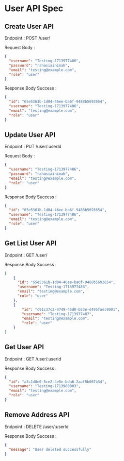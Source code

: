 # User API Spec

## Create User API

Endpoint : POST /user/


Request Body :

```json
{
  "username": "Testing-1713977486",
  "password": "rahasiainimah",
  "email": "testing@example.com",
  "role": "user"
}
```

Response Body Success :

```json
{
  "id": "65e5361b-1d04-46ee-ba6f-9488b5693654",
  "username": "Testing-1713977486",
  "email": "testing@example.com",
  "role": "user"
}
```


## Update User API

Endpoint : PUT /user/:userId

Request Body :

```json
{
  "username": "Testing-1713977486",
  "password": "rahasiainimah",
  "email": "testing@example.com",
  "role": "user"
}
```

Response Body Success :

```json
{
  "id": "65e5361b-1d04-46ee-ba6f-9488b5693654",
  "username": "Testing-1713977486",
  "email": "testing@example.com",
  "role": "user"
}
```

## Get List User API

Endpoint : GET /user/


Response Body Success :

```json
[
    {
      "id": "65e5361b-1d04-46ee-ba6f-9488b5693654",
      "username": "Testing-1713977486",
      "email": "testing@example.com",
      "role": "user"
    },
    {
        "id": "c91c37c2-4749-45d0-b53e-d495faec9001",
        "username": "Testing-1713977487",
        "email": "testing@example.com",
        "role": "user"
    }
]
```


## Get User API

Endpoint : GET /user/:userId

Response Body Success :

```json 
{
  "id": "a3c1d8e0-5ce2-4e5e-bda6-2aaf5b067b34",
  "username": "Testing-1713980003",
  "email": "testing@example.com",
  "role": "user"
}
```


## Remove Address API

Endpoint : DELETE /user/:userId

Response Body Success :

```json
{
  "message": "User deleted successfully"
}
```
